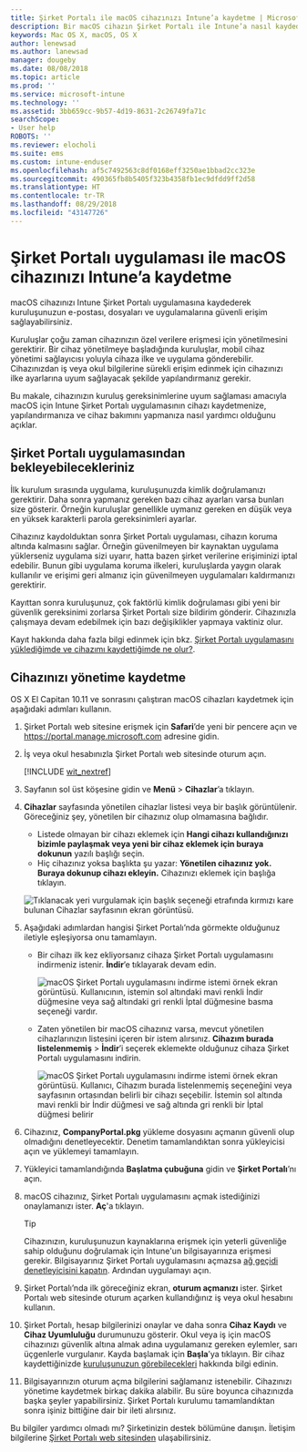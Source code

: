 ```yaml
---
title: Şirket Portalı ile macOS cihazınızı Intune’a kaydetme | Microsoft Docs
description: Bir macOS cihazın Şirket Portalı ile Intune’a nasıl kaydedildiği açıklanır
keywords: Mac OS X, macOS, OS X
author: lenewsad
ms.author: lanewsad
manager: dougeby
ms.date: 08/08/2018
ms.topic: article
ms.prod: ''
ms.service: microsoft-intune
ms.technology: ''
ms.assetid: 3bb659cc-9b57-4d19-8631-2c26749fa71c
searchScope:
- User help
ROBOTS: ''
ms.reviewer: elocholi
ms.suite: ems
ms.custom: intune-enduser
ms.openlocfilehash: af5c7492563c8df0168eff3250ae1bbad2cc323e
ms.sourcegitcommit: 490365fb8b5405f323b4358fb1ec9dfdd9ff2d58
ms.translationtype: HT
ms.contentlocale: tr-TR
ms.lasthandoff: 08/29/2018
ms.locfileid: "43147726"
---
```

# <a name="enroll-your-macos-device-in-intune-with-the-company-portal-app"></a>Şirket Portalı uygulaması ile macOS cihazınızı Intune’a kaydetme

macOS cihazınızı Intune Şirket Portalı uygulamasına kaydederek kuruluşunuzun e-postası, dosyaları ve uygulamalarına güvenli erişim sağlayabilirsiniz.

Kuruluşlar çoğu zaman cihazınızın özel verilere erişmesi için yönetilmesini gerektirir. Bir cihaz yönetilmeye başladığında kuruluşlar, mobil cihaz yönetimi sağlayıcısı yoluyla cihaza ilke ve uygulama gönderebilir. Cihazınızdan iş veya okul bilgilerine sürekli erişim edinmek için cihazınızı ilke ayarlarına uyum sağlayacak şekilde yapılandırmanız gerekir.  

Bu makale, cihazınızın kuruluş gereksinimlerine uyum sağlaması amacıyla macOS için Intune Şirket Portalı uygulamasının cihazı kaydetmenize, yapılandırmanıza ve cihaz bakımını yapmanıza nasıl yardımcı olduğunu açıklar.

## <a name="what-to-expect-from-the-company-portal-app"></a>Şirket Portalı uygulamasından bekleyebilecekleriniz

İlk kurulum sırasında uygulama, kuruluşunuzda kimlik doğrulamanızı gerektirir. Daha sonra yapmanız gereken bazı cihaz ayarları varsa bunları size gösterir. Örneğin kuruluşlar genellikle uymanız gereken en düşük veya en yüksek karakterli parola gereksinimleri ayarlar.    

Cihazınız kaydolduktan sonra Şirket Portalı uygulaması, cihazın koruma altında kalmasını sağlar. Örneğin güvenilmeyen bir kaynaktan uygulama yüklerseniz uygulama sizi uyarır, hatta bazen şirket verilerine erişiminizi iptal edebilir. Bunun gibi uygulama koruma ilkeleri, kuruluşlarda yaygın olarak kullanılır ve erişimi geri almanız için güvenilmeyen uygulamaları kaldırmanızı gerektirir.

Kayıttan sonra kuruluşunuz, çok faktörlü kimlik doğrulaması gibi yeni bir güvenlik gereksinimi zorlarsa Şirket Portalı size bildirim gönderir. Cihazınızla çalışmaya devam edebilmek için bazı değişiklikler yapmaya vaktiniz olur.  

Kayıt hakkında daha fazla bilgi edinmek için bkz. [Şirket Portalı uygulamasını yüklediğimde ve cihazımı kaydettiğimde ne olur?](what-happens-if-you-install-the-Company-Portal-app-and-enroll-your-device-in-intune-macos.md).  

## <a name="get-your-device-managed"></a>Cihazınızı yönetime kaydetme  
OS X El Capitan 10.11 ve sonrasını çalıştıran macOS cihazları kaydetmek için aşağıdaki adımları kullanın.   


1. Şirket Portalı web sitesine erişmek için __Safari__’de yeni bir pencere açın ve https://portal.manage.microsoft.com adresine gidin.  

2. İş veya okul hesabınızla Şirket Portalı web sitesinde oturum açın.

   [!INCLUDE [wit_nextref](includes/end-user-password-guidance.md)]


3. Sayfanın sol üst köşesine gidin ve **Menü** > **Cihazlar**’a tıklayın.  

4. __Cihazlar__ sayfasında yönetilen cihazlar listesi veya bir başlık görüntülenir. Göreceğiniz şey, yönetilen bir cihazınız olup olmamasına bağlıdır. 
    * Listede olmayan bir cihazı eklemek için **Hangi cihazı kullandığınızı bizimle paylaşmak veya yeni bir cihaz eklemek için buraya dokunun** yazılı başlığı seçin.
    * Hiç cihazınız yoksa başlıkta şu yazar: **Yönetilen cihazınız yok. Buraya dokunup cihazı ekleyin.** Cihazınızı eklemek için başlığa tıklayın.  

     ![Tıklanacak yeri vurgulamak için başlık seçeneği etrafında kırmızı kare bulunan Cihazlar sayfasının ekran görüntüsü.](./media/CP-enroll-MACOS-1808.png)  
5.  Aşağıdaki adımlardan hangisi Şirket Portalı’nda görmekte olduğunuz iletiyle eşleşiyorsa onu tamamlayın.  
    * Bir cihazı ilk kez ekliyorsanız cihaza Şirket Portalı uygulamasını indirmeniz istenir. **İndir**’e tıklayarak devam edin.  

         ![macOS Şirket Portalı uygulamasını indirme istemi örnek ekran görüntüsü. Kullanıcının, istemin sol altındaki mavi renkli İndir düğmesine veya sağ altındaki gri renkli İptal düğmesine basma seçeneği vardır.](./media/CP-enroll-download-macOS-1808.png)  

    * Zaten yönetilen bir macOS cihazınız varsa, mevcut yönetilen cihazlarınızın listesini içeren bir istem alırsınız. **Cihazım burada listelenmemiş** > **İndir**’i seçerek eklemekte olduğunuz cihaza Şirket Portalı uygulamasını indirin.  

         ![macOS Şirket Portalı uygulamasını indirme istemi örnek ekran görüntüsü. Kullanıcı, *Cihazım burada listelenmemiş* seçeneğini veya sayfasının ortasından belirli bir cihazı seçebilir. İstemin sol altında mavi renkli bir İndir düğmesi ve sağ altında gri renkli bir İptal düğmesi belirir](./media/cp-mac-os-device-isnt-here-1808.png)  

6. Cihazınız, **CompanyPortal.pkg** yükleme dosyasını açmanın güvenli olup olmadığını denetleyecektir. Denetim tamamlandıktan sonra yükleyicisi açın ve yüklemeyi tamamlayın.  

7. Yükleyici tamamlandığında **Başlatma çubuğuna** gidin ve **Şirket Portalı**’nı açın.  

8. macOS cihazınız, Şirket Portalı uygulamasını açmak istediğinizi onaylamanızı ister. **Aç**'a tıklayın.  

   > [!TIP]
   > Cihazınızın, kuruluşunuzun kaynaklarına erişmek için yeterli güvenliğe sahip olduğunu doğrulamak için Intune'un bilgisayarınıza erişmesi gerekir. Bilgisayarınız Şirket Portalı uygulamasını açmazsa [ağ geçidi denetleyicisini kapatın](https://support.apple.com/HT202491). Ardından uygulamayı açın.

9. Şirket Portalı’nda ilk göreceğiniz ekran, **oturum açmanızı** ister. Şirket Portalı web sitesinde oturum açarken kullandığınız iş veya okul hesabını kullanın.

10. Şirket Portalı, hesap bilgilerinizi onaylar ve daha sonra **Cihaz Kaydı** ve **Cihaz Uyumluluğu** durumunuzu gösterir. Okul veya iş için macOS cihazınızı güvenlik altına almak adına uygulamanız gereken eylemler, sarı üçgenlerle vurgulanır. Kayda başlamak için **Başla**’ya tıklayın. Bir cihaz kaydettiğinizde [kuruluşunuzun görebilecekleri](what-info-can-your-company-see-when-you-enroll-your-device-in-intune.md) hakkında bilgi edinin.

11. Bilgisayarınızın oturum açma bilgilerini sağlamanız istenebilir. Cihazınızı yönetime kaydetmek birkaç dakika alabilir. Bu süre boyunca cihazınızda başka şeyler yapabilirsiniz. Şirket Portalı kurulumu tamamlandıktan sonra işiniz bittiğine dair bir ileti alırsınız.  

Bu bilgiler yardımcı olmadı mı? Şirketinizin destek bölümüne danışın. İletişim bilgilerine [Şirket Portalı web sitesinden](https://go.microsoft.com/fwlink/?linkid=2010980) ulaşabilirsiniz.  
